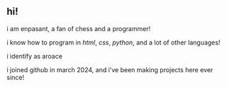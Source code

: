 ## hi!
i am enpasant, a fan of chess and a programmer!

i know how to program in *html*, *css*, *python*, and a lot of other languages!

i identify as aroace

i joined github in march 2024, and i've been making projects here ever since!

<!---
enpasant/enpasant is a ✨ special ✨ repository because its `README.md` (this file) appears on your GitHub profile.
You can click the Preview link to take a look at your changes.
--->
